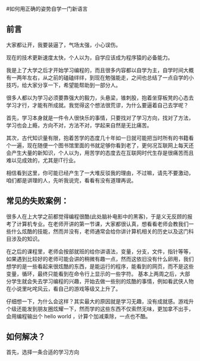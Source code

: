#如何用正确的姿势自学一门新语言

## 前言
大家都让开，我要装逼了，气场太强，小心误伤。

现在的技术更新速度太快，个人以为，自学应该成为程序猿的必备能力。

我是上了大学之后才开始学习编程的，而且很多内容都以自学为主，自学时间大概有一两年左右，从之前的磕磕绊绊，到现在勉强能走，之间也总结了一点自学的小技巧，给大家分享一下，希望能帮助到一部分人。

很多人都以为学习必须要靠强大的毅力，头悬梁，锥刺股，抱着坐穿板凳的心态去学习才行，才能有所成就。我觉得这个想法很荒谬，为什么要逼着自己去学呢？

首先，学习本身就是一件令人很快乐的事情，只要找对了学习方向，找对了方法，学习也会上瘾，方向不对，方法不对，学起来自然是无比痛苦。

其次，古代知识量有限，抱着苦学的态度几十年如一日就可能把当时所有的书籍看个一遍，现在随便一个图书馆里面的书就足够你看到老了，更何况互联网上每天还会产生大量的新知识，个人以为，用苦学的态度去在互联网时代生存是很痛苦而且难以见成效的，尤其是IT行业。

相信看到这里，你可能已经产生了一大堆反驳我的理由，不过嘛，请先不要激动，咱们都是讲理的人，先听我说完，看看有没有道理再说。

## 常见的失败案例：
很多人在上大学之前都觉得编程很酷(此处脑补电影中的黑客)，于是义无反顾的报考了计算机专业。在老师开讲的第一节课，大家都很认真，想看看老师会教我们一些什么炫酷的技能，然而并没有，老师通常会给你讲计算机相关的历史以及这门科目涉及的知识。

在之后的课程里，老师会按部就班的给你讲语法，变量，分支，文件，指针等等，如果遇到比较好的老师可能会讲的稍微有趣一点，然而这依旧没有什么卵用，我们想学的是一些看起来很炫酷的东西，是能运行的程序，能看到的网页，而不是这些变量，循环，最终只能看到在命令行上显示的一些字符。
基本上两周之后，大部分学生就会失去学习编程的兴趣，开始去做一些别的炫酷的事情，例如看武侠人物在小说里叱咤风云，看自己的游戏等级又上升了。

仔细想一下，为什么会这样？其实最大的原因就是学习无趣，没有成就感。游戏升个级还能发到朋友圈炫耀一下，然而学的这些东西不仅索然无味，更加拿不出手，会用编程输出个 hello world ，计算个加减乘除，一点也不酷。

## 如何解决？
首先，选择一条合适的学习方向


